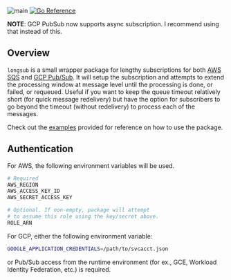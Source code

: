 ![main](https://github.com/flowerinthenight/longsub/workflows/main/badge.svg)
[![Go Reference](https://pkg.go.dev/badge/github.com/flowerinthenight/longsub.svg)](https://pkg.go.dev/github.com/flowerinthenight/longsub)

**NOTE**: GCP PubSub now supports async subscription. I recommend using that instead of this.


## Overview

`longsub` is a small wrapper package for lengthy subscriptions for both [AWS SQS](https://aws.amazon.com/sqs/) and [GCP Pub/Sub](https://cloud.google.com/pubsub/). It will setup the subscription and attempts to extend the processing window at message level until the processing is done, or failed, or requeued. Useful if you want to keep the queue timeout relatively short (for quick message redelivery) but have the option for subscribers to go beyond the timeout (without redelivery) to process each of the messages.

Check out the [examples](./examples/) provided for reference on how to use the package.

## Authentication

For AWS, the following environment variables will be used.
```bash
# Required
AWS_REGION
AWS_ACCESS_KEY_ID
AWS_SECRET_ACCESS_KEY

# Optional. If non-empty, package will attempt
# to assume this role using the key/secret above.
ROLE_ARN
```

For GCP, either the following environment variable:
```bash
GOOGLE_APPLICATION_CREDENTIALS=/path/to/svcacct.json
```

or Pub/Sub access from the runtime environment (for ex., GCE, Workload Identity Federation, etc.) is required.
